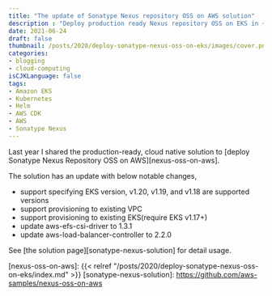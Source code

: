 ```yaml
---
title: "The update of Sonatype Nexus repository OSS on AWS solution"
description : "Deploy production ready Nexus repository OSS on EKS in ~30 minutes"
date: 2021-06-24
draft: false
thumbnail: /posts/2020/deploy-sonatype-nexus-oss-on-eks/images/cover.png
categories:
- blogging
- cloud-computing
isCJKLanguage: false
tags:
- Amazon EKS
- Kubernetes
- Helm
- AWS CDK
- AWS
- Sonatype Nexus
---
```


Last year I shared the production-ready, cloud native solution to [deploy Sonatype Nexus Repository OSS on AWS][nexus-oss-on-aws].

<!--more-->

The solution has an update with below notable changes,

- support specifying EKS version, v1.20, v1.19, and v1.18 are supported versions
- support provisioning to existing VPC
- support provisioning to existing EKS(require EKS v1.17+)
- update aws-efs-csi-driver to 1.3.1
- update aws-load-balancer-controller to 2.2.0

See [the solution page][sonatype-nexus-solution] for detail usage.

[nexus-oss-on-aws]: {{< relref "/posts/2020/deploy-sonatype-nexus-oss-on-eks/index.md" >}}
[sonatype-nexus-solution]: https://github.com/aws-samples/nexus-oss-on-aws
